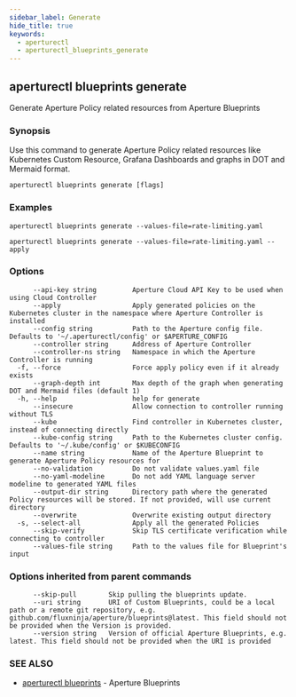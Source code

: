 ```yaml
---
sidebar_label: Generate
hide_title: true
keywords:
  - aperturectl
  - aperturectl_blueprints_generate
---
```


<!-- markdownlint-disable -->

## aperturectl blueprints generate

Generate Aperture Policy related resources from Aperture Blueprints

### Synopsis

Use this command to generate Aperture Policy related resources like Kubernetes Custom Resource, Grafana Dashboards and graphs in DOT and Mermaid format.

```
aperturectl blueprints generate [flags]
```

### Examples

```
aperturectl blueprints generate --values-file=rate-limiting.yaml

aperturectl blueprints generate --values-file=rate-limiting.yaml --apply
```

### Options

```
      --api-key string         Aperture Cloud API Key to be used when using Cloud Controller
      --apply                  Apply generated policies on the Kubernetes cluster in the namespace where Aperture Controller is installed
      --config string          Path to the Aperture config file. Defaults to '~/.aperturectl/config' or $APERTURE_CONFIG
      --controller string      Address of Aperture Controller
      --controller-ns string   Namespace in which the Aperture Controller is running
  -f, --force                  Force apply policy even if it already exists
      --graph-depth int        Max depth of the graph when generating DOT and Mermaid files (default 1)
  -h, --help                   help for generate
      --insecure               Allow connection to controller running without TLS
      --kube                   Find controller in Kubernetes cluster, instead of connecting directly
      --kube-config string     Path to the Kubernetes cluster config. Defaults to '~/.kube/config' or $KUBECONFIG
      --name string            Name of the Aperture Blueprint to generate Aperture Policy resources for
      --no-validation          Do not validate values.yaml file
      --no-yaml-modeline       Do not add YAML language server modeline to generated YAML files
      --output-dir string      Directory path where the generated Policy resources will be stored. If not provided, will use current directory
      --overwrite              Overwrite existing output directory
  -s, --select-all             Apply all the generated Policies
      --skip-verify            Skip TLS certificate verification while connecting to controller
      --values-file string     Path to the values file for Blueprint's input
```

### Options inherited from parent commands

```
      --skip-pull        Skip pulling the blueprints update.
      --uri string       URI of Custom Blueprints, could be a local path or a remote git repository, e.g. github.com/fluxninja/aperture/blueprints@latest. This field should not be provided when the Version is provided.
      --version string   Version of official Aperture Blueprints, e.g. latest. This field should not be provided when the URI is provided
```

### SEE ALSO

- [aperturectl blueprints](/reference/aperturectl/blueprints/blueprints.md) - Aperture Blueprints

